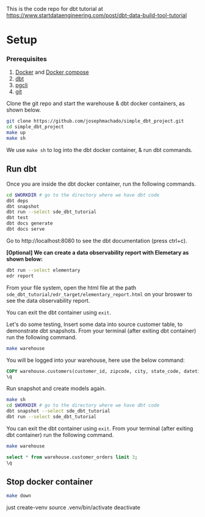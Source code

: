 This is the code repo for dbt tutorial at https://www.startdataengineering.com/post/dbt-data-build-tool-tutorial

# Setup

### Prerequisites

1. [Docker](https://docs.docker.com/get-docker/) and [Docker compose](https://docs.docker.com/compose/install/)
2. [dbt](https://docs.getdbt.com/dbt-cli/installation/)
3. [pgcli](https://www.pgcli.com/install)
4. [git](https://git-scm.com/book/en/v2/Getting-Started-Installing-Git)

Clone the git repo and start the warehouse & dbt docker containers, as shown below.

```bash
git clone https://github.com/josephmachado/simple_dbt_project.git
cd simple_dbt_project
make up
make sh
```

We use `make sh` to log into the dbt docker container, & run dbt commands.

## Run dbt 

Once you are inside the dbt docker container, run the following commands.

```bash
cd $WORKDIR # go to the directory where we have dbt code
dbt deps
dbt snapshot
dbt run --select sde_dbt_tutorial
dbt test
dbt docs generate
dbt docs serve
```

Go to http://localhost:8080 to see the dbt documentation (press ctrl+c). 


**[Optional] We can create a data observability report with Elemetary as shown below:**

```bash
dbt run --select elementary
edr report
```

From your file system, open the html file at the path `sde_dbt_tutorial/edr_target/elementary_report.html` on your broswer to see the data observability report.

You can exit the dbt container using `exit`.

Let's do some testing, Insert some data into source customer table, to demonstrate dbt snapshots. From your terminal (after exiting dbt container) run the following command.

```bash
make warehouse
```
You will be logged into your warehouse, here use the below command:

```sql
COPY warehouse.customers(customer_id, zipcode, city, state_code, datetime_created, datetime_updated) FROM '/input_data/customer_new.csv' DELIMITER ',' CSV HEADER;
\q
```

Run snapshot and create models again.

```bash
make sh
cd $WORKDIR # go to the directory where we have dbt code
dbt snapshot --select sde_dbt_tutorial
dbt run --select sde_dbt_tutorial
```
You can exit the dbt container using `exit`. From your terminal (after exiting dbt container) run the following command.

```bash
make warehouse
```

```sql
select * from warehouse.customer_orders limit 3;
\q
```

## Stop docker container

```bash
make down
```

just create-venv
source .venv/bin/activate
deactivate